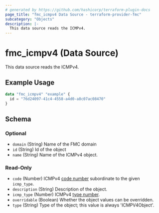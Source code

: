 ```yaml
---
# generated by https://github.com/hashicorp/terraform-plugin-docs
page_title: "fmc_icmpv4 Data Source - terraform-provider-fmc"
subcategory: "Objects"
description: |-
  This data source reads the ICMPv4.
---
```


# fmc_icmpv4 (Data Source)

This data source reads the ICMPv4.

## Example Usage

```terraform
data "fmc_icmpv4" "example" {
  id = "76d24097-41c4-4558-a4d0-a8c07ac08470"
}
```

<!-- schema generated by tfplugindocs -->
## Schema

### Optional

- `domain` (String) Name of the FMC domain
- `id` (String) Id of the object
- `name` (String) Name of the ICMPv4 object.

### Read-Only

- `code` (Number) ICMPv4 [code number](https://www.iana.org/assignments/icmp-parameters/icmp-parameters.xhtml) subordinate to the given `icmp_type`.
- `description` (String) Description of the object.
- `icmp_type` (Number) ICMPv4 [type number](https://www.iana.org/assignments/icmp-parameters/icmp-parameters.xhtml).
- `overridable` (Boolean) Whether the object values can be overridden.
- `type` (String) Type of the object; this value is always 'ICMPV4Object'.
